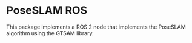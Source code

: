 # PoseSLAM ROS

This package implements a ROS 2 node that implements the PoseSLAM algorithm using the GTSAM library.